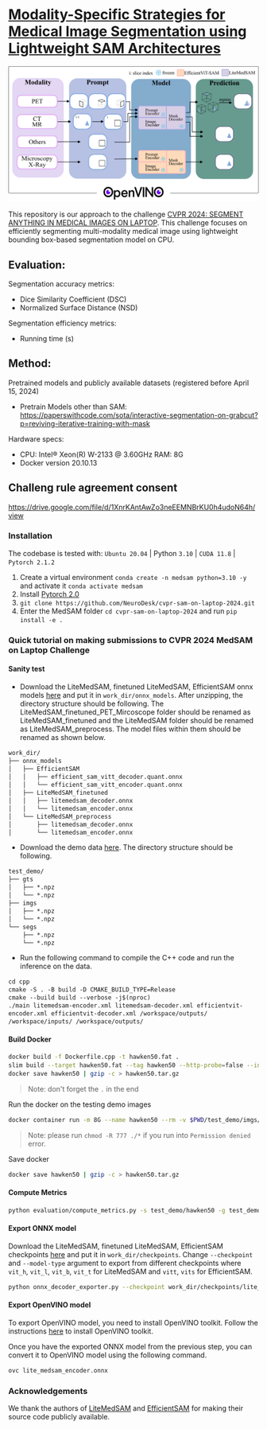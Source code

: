 # [Modality-Specific Strategies for Medical Image Segmentation using Lightweight SAM Architectures](https://openreview.net/forum?id=bEQ2KJ9Cgw)  
 
<img src="assets\figure1-cvpr24_challenge_methods_post.png" alt="method" width="700"/>  

This repository is our approach to the challenge [CVPR 2024: SEGMENT ANYTHING IN MEDICAL IMAGES ON LAPTOP](https://www.codabench.org/competitions/1847/#/pages-tab). This challenge focuses on efficiently segmenting multi-modality medical image using lightweight bounding box-based segmentation model on CPU.


## Evaluation:

Segmentation accuracy metrics:

- Dice Similarity Coefficient (DSC)
- Normalized Surface Distance (NSD)

Segmentation efficiency metrics:

- Running time (s)

## Method:

Pretrained models and publicly available datasets (registered before April 15, 2024)

- Pretrain Models other than SAM: https://paperswithcode.com/sota/interactive-segmentation-on-grabcut?p=reviving-iterative-training-with-mask

Hardware specs:

- CPU: Intel® Xeon(R) W-2133 @ 3.60GHz RAM: 8G
- Docker version 20.10.13

## Challeng rule agreement consent

https://drive.google.com/file/d/1XnrKAntAwZo3neEEMNBrKU0h4udoN64h/view

### Installation

The codebase is tested with: `Ubuntu 20.04` | Python `3.10` | `CUDA 11.8` | `Pytorch 2.1.2`

1. Create a virtual environment `conda create -n medsam python=3.10 -y` and activate it `conda activate medsam`
2. Install [Pytorch 2.0](https://pytorch.org/get-started/locally/)
3. `git clone https://github.com/NeuroDesk/cvpr-sam-on-laptop-2024.git`
4. Enter the MedSAM folder `cd cvpr-sam-on-laptop-2024` and run `pip install -e .`

### Quick tutorial on making submissions to CVPR 2024 MedSAM on Laptop Challenge

#### Sanity test

- Download the LiteMedSAM, finetuned LiteMedSAM, EfficientSAM onnx models [here](https://files.au-1.osf.io/v1/resources/u8tny/providers/osfstorage/6618c57de65c6053727d9cbf/?zip=) and put it in `work_dir/onnx_models`. After unzipping, the directory structure should be following. The LiteMedSAM_finetuned_PET_Mircoscope folder should be renamed as LiteMedSAM_finetuned and the LiteMedSAM folder should be renamed as LiteMedSAM_preprocess. The model files within them should be renamed as shown below.

```
work_dir/
├── onnx_models
│   ├── EfficientSAM
│   │   ├── efficient_sam_vitt_decoder.quant.onnx
│   │   └── efficient_sam_vitt_encoder.quant.onnx
│   ├── LiteMedSAM_finetuned
│   │   ├── litemedsam_decoder.onnx
│   │   └── litemedsam_encoder.onnx
│   └── LiteMedSAM_preprocess
│       ├── litemedsam_decoder.onnx
│       └── litemedsam_encoder.onnx
```

- Download the demo data [here](https://drive.google.com/drive/folders/1t3Rs9QbfGSEv2fIFlk8vi7jc0SclD1cq?usp=sharing). The directory structure should be following.

```
test_demo/
├── gts
│   ├── *.npz
│   └── *.npz
├── imgs
│   ├── *.npz
│   └── *.npz
└── segs
    ├── *.npz
    └── *.npz
```
- Run the following command to compile the C++ code and run the inference on the data.

```
cd cpp
cmake -S . -B build -D CMAKE_BUILD_TYPE=Release
cmake --build build --verbose -j$(nproc)
./main litemedsam-encoder.xml litemedsam-decoder.xml efficientvit-encoder.xml efficientvit-decoder.xml /workspace/outputs/ /workspace/inputs/ /workspace/outputs/
```

#### Build Docker

```bash
docker build -f Dockerfile.cpp -t hawken50.fat .
slim build --target hawken50.fat --tag hawken50 --http-probe=false --include-workdir --mount $PWD/test_demo/test_input/:/workspace/inputs/ --mount $PWD/test_demo/segs/:/workspace/outputs/ --exec "sh predict.sh"
docker save hawken50 | gzip -c > hawken50.tar.gz
```

> Note: don't forget the `.` in the end

Run the docker on the testing demo images

```bash
docker container run -m 8G --name hawken50 --rm -v $PWD/test_demo/imgs/:/workspace/inputs/ -v $PWD/test_demo/hawken50/:/workspace/outputs/ hawken50:latest /bin/bash -c "sh predict.sh"
```

> Note: please run `chmod -R 777 ./*` if you run into `Permission denied` error.

Save docker

```bash
docker save hawken50 | gzip -c > hawken50.tar.gz
```

#### Compute Metrics

```bash
python evaluation/compute_metrics.py -s test_demo/hawken50 -g test_demo/gts -csv_dir ./metrics.csv
```

#### Export ONNX model
Download the LiteMedSAM, finetuned LiteMedSAM, EfficientSAM checkpoints [here](https://files.au-1.osf.io/v1/resources/u8tny/providers/osfstorage/6649998e915ae40b30e8993a/?zip=) and put it in `work_dir/checkpoints`. 
Change `--checkpoint` and `--model-type` argument to export from different checkpoints where `vit_h`, `vit_l`, `vit_b`, `vit_t` for LiteMedSAM and `vitt`, `vits` for EfficientSAM.

```bash
python onnx_decoder_exporter.py --checkpoint work_dir/checkpoints/lite_medsam.pth --output work_dir/onnx_models/lite_medsam_encoder.onnx --model-type vit_t --return-single-mask
```

#### Export OpenVINO model

To export OpenVINO model, you need to install OpenVINO toolkit. Follow the instructions [here](https://docs.openvino.ai/2022.3/openvino_docs_install_guides_overview.html) to install OpenVINO toolkit.

Once you have the exported ONNX model from the previous step, you can convert it to OpenVINO model using the following command.

```bash
ovc lite_medsam_encoder.onnx
```

 





### Acknowledgements

We thank the authors of [LiteMedSAM](https://github.com/bowang-lab/MedSAM/tree/LiteMedSAM) and [EfficientSAM](https://github.com/yformer/EfficientSAM) for making their source code publicly available.
